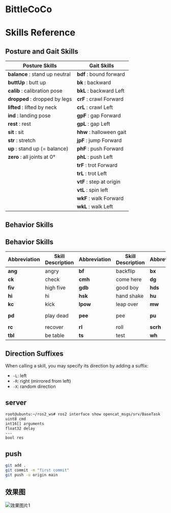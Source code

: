# BittleCoCo

# Skills Reference

## Posture and Gait Skills


| Posture Skills                  | Gait Skills                  |
|---------------------------------|------------------------------|
| **balance** : stand up neutral  | **bdf** : bound forward      |
| **buttUp** : butt up            | **bk** : backward            |
| **calib** : calibration pose    | **bkL** : backward Left      |
| **dropped** : dropped by legs   | **crF** : crawl Forward     |
| **lifted** : lifted by neck     | **crL** : crawl Left        |
| **ind** : landing pose          | **gpF** : gap Forward       |
| **rest** : rest                 | **gpL** : gap Left          |
| **sit** : sit                   | **hhw** : halloween gait    |
| **str** : stretch               | **jpF** : jump Forward      |
| **up** : stand up (= balance)   | **phF** : push Forward      |
| **zero** : all joints at 0°     | **phL** : push Left         |
|                                 | **trF** : trot Forward      |
|                                 | **trL** : trot Left         |
|                                 | **vtF** : step at origin    |
|                                 | **vtL** : spin left         |
|                                 | **wkF** : walk Forward      |
|                                 | **wkL** : walk Left         |

## Behavior Skills

## Behavior Skills

| Abbreviation | Skill Description     | Abbreviation | Skill Description     | Abbreviation | Skill Description     | Abbreviation | Skill Description     |
|--------------|-----------------------|--------------|-----------------------|--------------|-----------------------|--------------|-----------------------|
| **ang**      | angry                 | **bf**       | backflip              | **bx**       | boxing                | **chr**      | cheers                |
| **ck**       | check                 | **cmh**      | come here             | **dg**       | dig                   | **ff**       | front flip            |
| **fiv**      | high five             | **gdb**      | good boy              | **hds**      | handstand             | **hg**       | hug                   |
| **hi**       | hi                    | **hsk**      | hand shake            | **hu**       | hands up              | **jmp**      | jump                  |
| **kc**       | kick                  | **lpow**     | leap over             | **mw**       | moon walk             | **nd**       | nod                   |
| **pd**       | play dead             | **pee**      | pee                   | **pu**       | push ups              | **pu1**      | one-hand push         |
| **rc**       | recover               | **rl**       | roll                  | **scrh**     | scratch               | **snf**      | sniff                 |
| **tbl**      | be table              | **ts**       | test                  | **wh**       | wave head             | **zz**       | 0° reset              |

## Direction Suffixes
When calling a skill, you may specify its direction by adding a suffix:
- `-L`: left
- `-R`: right (mirrored from left)
- `-X`: random direction

## server
```bash
root@ubuntu:~/ros2_ws# ros2 interface show opencat_msgs/srv/BaseTask 
uint8 cmd
int16[] arguments
float32 delay
---
bool res
```

## push

```bash
git add .
git commit -m "first commit"
git push -u origin main
```

## 效果图
![效果图片1](./assets/整体效果.jpg "BittleCoCo")

